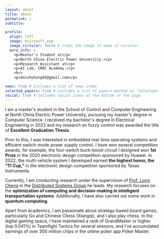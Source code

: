 ```yaml
---
layout: about
title: about
permalink: /
subtitle: 

profile:
  align: left
  image: microsoft.png
  image_circular: false # crops the image to make it circular
  more_info: >
    <p>Master's Student at</p> 
    <p>North China Electric Power University.</p> 
    <p>Research Assistant at</p>
    <p>AI Lab, CRRC Academy.</p>
    <hr>
    <p>daishuhong02@gmail.com</p>

news: true # includes a list of news items
selected_papers: true # includes a list of papers marked as "selected={true}"
social: true # includes social icons at the bottom of the page
---
```


I am a master's student in the School of Control and Computer Engineering at North China Electric Power University, pursuing my master's degree in Computer Science. I received my bachelor's degree in Electrical Engineering in 2023 and my research on fuzzy control was awarded the title of **Excellent Graduation Thesis**.

Prior to this, I was interested in embedded real-time operating systems and efficient switch-mode power supply control. I have won several competition awards, for example, the four-switch buck-boost circuit I designed won **1st Prize** in the 2020 electronic design competition sponsored by Huawei. In 2022, the multi-vehicle system I developed earned **the highest honor, the “TI Cup,”** in the electronic design competition sponsored by Texas Instruments.

Currently, I am conducting research under the supervision of [Prof. Long Cheng](https://longcheng.eu/) in the [Distributed Systems Group](http://distsys.org.cn/) he leads. My research focuses on the **optimization of computing and decision-making in intelligent transportation systems**. Additionally, I have also carried out some work in **quantum computing**.

Apart from academics, I am passionate about strategy-based board games, particularly Go and Chinese Chess (Xiangqi), and I also play chess. In the digital gaming space, I have maintained a rank of GrandMaster or higher (top 0.041%) in Teamfight Tactics for several seasons, and I’ve accumulated earnings of over 300 million chips in the online poker app Poker Master.